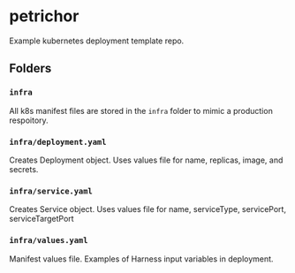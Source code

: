 # petrichor

Example kubernetes deployment template repo.

## Folders

### `infra`

All k8s manifest files are stored in the `infra` folder to mimic a production respoitory.

### `infra/deployment.yaml`

Creates Deployment object. Uses values file for name, replicas, image, and secrets.

### `infra/service.yaml`

Creates Service object. Uses values file for name, serviceType, servicePort, serviceTargetPort

### `infra/values.yaml`

Manifest values file. Examples of Harness input variables in deployment.
